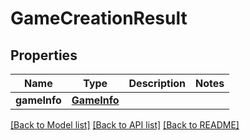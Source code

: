 # GameCreationResult

## Properties
Name | Type | Description | Notes
------------ | ------------- | ------------- | -------------
**gameInfo** | [**GameInfo**](GameInfo.md) |  | 

[[Back to Model list]](../README.md#documentation-for-models) [[Back to API list]](../README.md#documentation-for-api-endpoints) [[Back to README]](../README.md)


